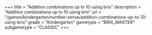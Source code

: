 +++
title = "Addition combinations up to 10 using brix"
description = "Addition combinations up to 10 using brix"
url = "/games/kindergarten/number-sense/addition-combinations-up-to-10-using-brix"
grade = "Kindergarten"
gametype = "BRIX_MASTER"
subgametype = "CLASSIC"
+++